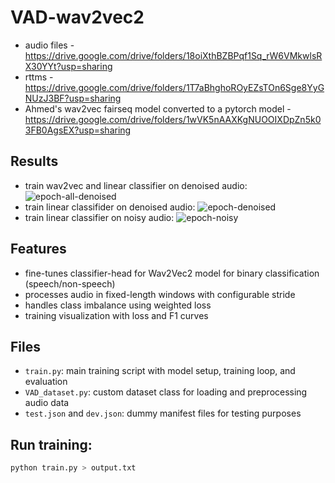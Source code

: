 # VAD-wav2vec2

* audio files - https://drive.google.com/drive/folders/18oiXthBZBPqf1Sq_rW6VMkwlsRX30YYt?usp=sharing
* rttms - https://drive.google.com/drive/folders/1T7aBhghoROyEZsTOn6Sge8YyGNUzJ3BF?usp=sharing
* Ahmed's wav2vec fairseq model converted to a pytorch model - https://drive.google.com/drive/folders/1wVK5nAAXKgNUOOIXDpZn5k03FB0AgsEX?usp=sharing

## Results
* train wav2vec and linear classifier on denoised audio:
  ![epoch-all-denoised](https://github.com/user-attachments/assets/d754de0d-c29a-4c5f-b332-162bd9d9483d)
* train linear classifider on denoised audio:
  ![epoch-denoised](https://github.com/user-attachments/assets/494be666-60ec-493f-b5a9-bfb903f6f853)
* train linear classifier on noisy audio:
  ![epoch-noisy](https://github.com/user-attachments/assets/df560fe1-3296-4a5c-95f3-aff938eaa425)


## Features

- fine-tunes classifier-head for Wav2Vec2 model for binary classification (speech/non-speech)
- processes audio in fixed-length windows with configurable stride
- handles class imbalance using weighted loss
- training visualization with loss and F1 curves

## Files

- `train.py`: main training script with model setup, training loop, and evaluation
- `VAD_dataset.py`: custom dataset class for loading and preprocessing audio data
- `test.json` and `dev.json`: dummy manifest files for testing purposes


## Run training:
```bash
python train.py > output.txt
